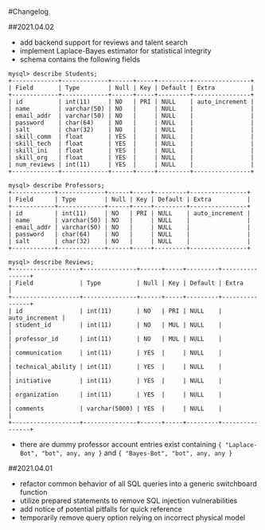 #Changelog

##2021.04.02
* add backend support for reviews and talent search
* implement Laplace-Bayes estimator for statistical integrity
* schema contains the following fields
```
mysql> describe Students;
+-------------+-------------+------+-----+---------+----------------+
| Field       | Type        | Null | Key | Default | Extra          |
+-------------+-------------+------+-----+---------+----------------+
| id          | int(11)     | NO   | PRI | NULL    | auto_increment |
| name        | varchar(50) | NO   |     | NULL    |                |
| email_addr  | varchar(50) | NO   |     | NULL    |                |
| password    | char(64)    | NO   |     | NULL    |                |
| salt        | char(32)    | NO   |     | NULL    |                |
| skill_comm  | float       | YES  |     | NULL    |                |
| skill_tech  | float       | YES  |     | NULL    |                |
| skill_ini   | float       | YES  |     | NULL    |                |
| skill_org   | float       | YES  |     | NULL    |                |
| num_reviews | int(11)     | YES  |     | NULL    |                |
+-------------+-------------+------+-----+---------+----------------+

mysql> describe Professors;
+------------+-------------+------+-----+---------+----------------+
| Field      | Type        | Null | Key | Default | Extra          |
+------------+-------------+------+-----+---------+----------------+
| id         | int(11)     | NO   | PRI | NULL    | auto_increment |
| name       | varchar(50) | NO   |     | NULL    |                |
| email_addr | varchar(50) | NO   |     | NULL    |                |
| password   | char(64)    | NO   |     | NULL    |                |
| salt       | char(32)    | NO   |     | NULL    |                |
+------------+-------------+------+-----+---------+----------------+

mysql> describe Reviews;
+-------------------+---------------+------+-----+---------+----------------+
| Field             | Type          | Null | Key | Default | Extra          |
+-------------------+---------------+------+-----+---------+----------------+
| id                | int(11)       | NO   | PRI | NULL    | auto_increment |
| student_id        | int(11)       | NO   | MUL | NULL    |                |
| professor_id      | int(11)       | NO   | MUL | NULL    |                |
| communication     | int(11)       | YES  |     | NULL    |                |
| technical_ability | int(11)       | YES  |     | NULL    |                |
| initiative        | int(11)       | YES  |     | NULL    |                |
| organization      | int(11)       | YES  |     | NULL    |                |
| comments          | varchar(5000) | YES  |     | NULL    |                |
+-------------------+---------------+------+-----+---------+----------------+
```

* there are dummy professor account entries exist containing `{ "Laplace-Bot", "bot", any, any }` and `{ "Bayes-Bot", "bot", any, any }`

##2021.04.01
* refactor common behavior of all SQL queries into a generic switchboard function
* utilize prepared statements to remove SQL injection vulnerabilities
* add notice of potential pitfalls for quick reference
* temporarily remove query option relying on incorrect physical model
